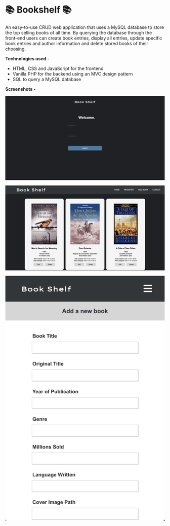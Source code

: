 # 📚 Bookshelf 📚
An easy-to-use CRUD web application that uses a MySQL database to store the top selling books of all time.
By querying the database through the front-end users can create book entries, display all entries, update specific book entries and author information and delete stored books of their choosing.

**Technologies used -**
* HTML, CSS and JavaScript for the frontend
* Vanilla PHP for the backend using an MVC design pattern
* SQL to query a MySQL database

**Screenshots -**

![](view/images/screenshots/login.png)

![](view/images/screenshots/landing.png)

![](view/images/screenshots/mobile.png)
